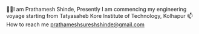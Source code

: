 👨‍🎓I am Prathamesh Shinde, Presently I am commencing my engineering voyage starting from Tatyasaheb Kore Institute of Technology, Kolhapur
 📫 How to reach me prathameshsureshshinde@gmail.com

<!---
Pratham1411/Pratham1411 is a ✨ special ✨ repository because its `README.md` (this file) appears on your GitHub profile.
You can click the Preview link to take a look at your changes.
--->
